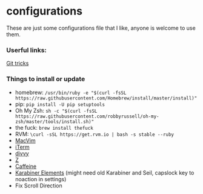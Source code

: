 configurations
==============

These are just some configurations file that I like, anyone is welcome to use them.

### Userful links:

[Git tricks](http://git-scm.com/book/en/Git-Basics-Tips-and-Tricks)


### Things to install or update

* homebrew: `/usr/bin/ruby -e "$(curl -fsSL https://raw.githubusercontent.com/Homebrew/install/master/install)"`
* pip: `pip install -U pip setuptools`
* Oh My Zsh: `sh -c "$(curl -fsSL https://raw.githubusercontent.com/robbyrussell/oh-my-zsh/master/tools/install.sh)"`
* the fuck: `brew install thefuck`
* RVM: `\curl -sSL https://get.rvm.io | bash -s stable --ruby`
* [MacVim](http://macvim-dev.github.io/macvim/)
* [iTerm](https://www.iterm2.com/downloads.html)
* [divvy](http://mizage.com/divvy/)
* [Z](https://github.com/rupa/z)
* [Caffeine](http://lightheadsw.com/caffeine/)
* [Karabiner Elements](https://github.com/tekezo/Karabiner-Elements) (might need old Karabiner and Seil, capslock key to noaction in settings)
* Fix Scroll Direction

